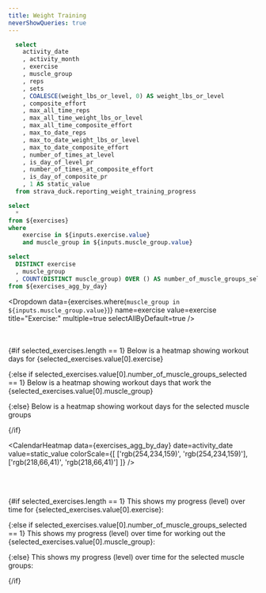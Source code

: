 ```yaml
---
title: Weight Training
neverShowQueries: true
---
```


```sql exercises
  select
    activity_date
    , activity_month
    , exercise
    , muscle_group
    , reps
    , sets
    , COALESCE(weight_lbs_or_level, 0) AS weight_lbs_or_level
    , composite_effort
    , max_all_time_reps
    , max_all_time_weight_lbs_or_level
    , max_all_time_composite_effort
    , max_to_date_reps
    , max_to_date_weight_lbs_or_level
    , max_to_date_composite_effort
    , number_of_times_at_level
    , is_day_of_level_pr
    , number_of_times_at_composite_effort
    , is_day_of_composite_pr
    , 1 AS static_value
  from strava_duck.reporting_weight_training_progress
```
```sql exercises_agg_by_day
select
  *
from ${exercises}
where 
    exercise in ${inputs.exercise.value}
    and muscle_group in ${inputs.muscle_group.value}
```
```sql selected_exercises
select
  DISTINCT exercise
  , muscle_group
  , COUNT(DISTINCT muscle_group) OVER () AS number_of_muscle_groups_selected
from ${exercises_agg_by_day}
```

<Dropdown
    data={exercises} 
    name=muscle_group
    value=muscle_group
    title="Muscle Group:"
    multiple=true
    selectAllByDefault=true
/>

<Dropdown
    data={exercises.where(`muscle_group in ${inputs.muscle_group.value}`)} 
    name=exercise
    value=exercise
    title="Exercise:"
    multiple=true
    selectAllByDefault=true
/>

<br><br>
{#if selected_exercises.length == 1}
Below is a heatmap showing workout days for {selected_exercises.value[0].exercise}

{:else if selected_exercises.value[0].number_of_muscle_groups_selected == 1}
Below is a heatmap showing workout days that work the {selected_exercises.value[0].muscle_group}

{:else} 
Below is a heatmap showing workout days for the selected muscle groups

{/if}


<CalendarHeatmap
    data={exercises_agg_by_day}
    date=activity_date
    value=static_value
    colorScale={[
        ['rgb(254,234,159)', 'rgb(254,234,159)'],
        ['rgb(218,66,41)', 'rgb(218,66,41)']
    ]}
/>

<br><br>

{#if selected_exercises.length == 1}
This shows my progress (level) over time for {selected_exercises.value[0].exercise}:

{:else if selected_exercises.value[0].number_of_muscle_groups_selected == 1}
This shows my progress (level) over time for working out the {selected_exercises.value[0].muscle_group}:

{:else} 
This shows my progress (level) over time for the selected muscle groups:

{/if}

<LineChart 
    data={exercises_agg_by_day}
    x=activity_date
    y=weight_lbs_or_level 
    yAxisTitle="Level or Weight (lbs)"
    series=exercise
    markers=true 
/>

